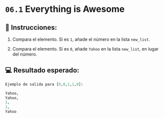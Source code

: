 # `06.1` Everything is Awesome

## 📝 Instrucciones:

1. Compara el elemento. Si es `1`, añade el número en la lista `new_list`.

2. Compara el elemento. Si es `0`, añade `Yahoo` en la lista `new_list`, en lugar del número.

## 💻 Resultado esperado:

```py
Ejemplo de salida para [0,0,1,1,0]:

Yahoo,
Yahoo,
1,
1,
Yahoo
```
